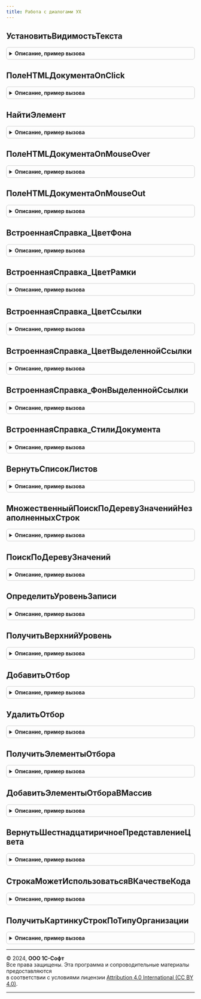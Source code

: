 ```yaml
---
title: Работа с диалогами УХ
---
```



## УстановитьВидимостьТекста
<details style="margin: 1em 0; padding: 0.5em; border: 1px solid #ccc; border-radius: 6px;">

<summary style="font-weight: bold; cursor: pointer;">Описание, пример вызова</summary>

```bsl

///////////////////////////////////////////////////////////////////////////////
// ПРОЦЕДУРЫ И ФУНКЦИИ МЕХАНИЗМА ВСТРОЕННОЙ СПРАВКИ

Процедура УстановитьВидимостьТекста(Документ, Ид, ВключитьВидимость, Параметр = "inline") Экспорт
```

Пример вызова
```bsl
РаботаСДиалогамиУХ.УстановитьВидимостьТекста(Документ, Ид, ВключитьВидимость, Параметр);
```
</details>

## ПолеHTMLДокументаOnClick
<details style="margin: 1em 0; padding: 0.5em; border: 1px solid #ccc; border-radius: 6px;">

<summary style="font-weight: bold; cursor: pointer;">Описание, пример вызова</summary>

```bsl

Процедура ПолеHTMLДокументаOnClick(Элемент, pEvtObj, Форма) Экспорт
```

Пример вызова
```bsl
РаботаСДиалогамиУХ.ПолеHTMLДокументаOnClick(Элемент, pEvtObj, Форма) 
```
</details>

## НайтиЭлемент
<details style="margin: 1em 0; padding: 0.5em; border: 1px solid #ccc; border-radius: 6px;">

<summary style="font-weight: bold; cursor: pointer;">Описание, пример вызова</summary>

```bsl

Функция НайтиЭлемент(ЭлементHTML, НазваниеТега) Экспорт
```

Пример вызова
```bsl
Результат = РаботаСДиалогамиУХ.НайтиЭлемент(ЭлементHTML, НазваниеТега));
```
</details>

## ПолеHTMLДокументаOnMouseOver
<details style="margin: 1em 0; padding: 0.5em; border: 1px solid #ccc; border-radius: 6px;">

<summary style="font-weight: bold; cursor: pointer;">Описание, пример вызова</summary>

```bsl

Процедура ПолеHTMLДокументаOnMouseOver(Элемент, pEvtObj, ВыделятьРазделы = Ложь) Экспорт
```

Пример вызова
```bsl
РаботаСДиалогамиУХ.ПолеHTMLДокументаOnMouseOver(Элемент, pEvtObj, ВыделятьРазделы);
```
</details>

## ПолеHTMLДокументаOnMouseOut
<details style="margin: 1em 0; padding: 0.5em; border: 1px solid #ccc; border-radius: 6px;">

<summary style="font-weight: bold; cursor: pointer;">Описание, пример вызова</summary>

```bsl

Процедура ПолеHTMLДокументаOnMouseOut(Элемент, pEvtObj, ВыделятьРазделы = Ложь) Экспорт
```

Пример вызова
```bsl
РаботаСДиалогамиУХ.ПолеHTMLДокументаOnMouseOut(Элемент, pEvtObj, ВыделятьРазделы);
```
</details>

## ВстроеннаяСправка_ЦветФона
<details style="margin: 1em 0; padding: 0.5em; border: 1px solid #ccc; border-radius: 6px;">

<summary style="font-weight: bold; cursor: pointer;">Описание, пример вызова</summary>

```bsl

Функция ВстроеннаяСправка_ЦветФона() Экспорт
```

Пример вызова
```bsl
Результат = РаботаСДиалогамиУХ.ВстроеннаяСправка_ЦветФона() 
```
</details>

## ВстроеннаяСправка_ЦветРамки
<details style="margin: 1em 0; padding: 0.5em; border: 1px solid #ccc; border-radius: 6px;">

<summary style="font-weight: bold; cursor: pointer;">Описание, пример вызова</summary>

```bsl

Функция ВстроеннаяСправка_ЦветРамки() Экспорт
```

Пример вызова
```bsl
Результат = РаботаСДиалогамиУХ.ВстроеннаяСправка_ЦветРамки() 
```
</details>

## ВстроеннаяСправка_ЦветСсылки
<details style="margin: 1em 0; padding: 0.5em; border: 1px solid #ccc; border-radius: 6px;">

<summary style="font-weight: bold; cursor: pointer;">Описание, пример вызова</summary>

```bsl

Функция ВстроеннаяСправка_ЦветСсылки() Экспорт
```

Пример вызова
```bsl
Результат = РаботаСДиалогамиУХ.ВстроеннаяСправка_ЦветСсылки() 
```
</details>

## ВстроеннаяСправка_ЦветВыделеннойСсылки
<details style="margin: 1em 0; padding: 0.5em; border: 1px solid #ccc; border-radius: 6px;">

<summary style="font-weight: bold; cursor: pointer;">Описание, пример вызова</summary>

```bsl

Функция ВстроеннаяСправка_ЦветВыделеннойСсылки() Экспорт
```

Пример вызова
```bsl
Результат = РаботаСДиалогамиУХ.ВстроеннаяСправка_ЦветВыделеннойСсылки() 
```
</details>

## ВстроеннаяСправка_ФонВыделеннойСсылки
<details style="margin: 1em 0; padding: 0.5em; border: 1px solid #ccc; border-radius: 6px;">

<summary style="font-weight: bold; cursor: pointer;">Описание, пример вызова</summary>

```bsl

Функция ВстроеннаяСправка_ФонВыделеннойСсылки() Экспорт
```

Пример вызова
```bsl
Результат = РаботаСДиалогамиУХ.ВстроеннаяСправка_ФонВыделеннойСсылки() 
```
</details>

## ВстроеннаяСправка_СтилиДокумента
<details style="margin: 1em 0; padding: 0.5em; border: 1px solid #ccc; border-radius: 6px;">

<summary style="font-weight: bold; cursor: pointer;">Описание, пример вызова</summary>

```bsl

// Возвращает описание стилей, используемых при показе встроенной ситуационно-зависимой справки
//
// Параметры
//  нет
//
// Возвращаемое значение:
//   строка
//
Функция ВстроеннаяСправка_СтилиДокумента() Экспорт
```

Пример вызова
```bsl
Результат = РаботаСДиалогамиУХ.ВстроеннаяСправка_СтилиДокумента() 
```
</details>

## ВернутьСписокЛистов
<details style="margin: 1em 0; padding: 0.5em; border: 1px solid #ccc; border-radius: 6px;">

<summary style="font-weight: bold; cursor: pointer;">Описание, пример вызова</summary>

```bsl

////////////////////////////////////////////////////////////////////////////////
// АНАЛИЗ ИМПОРТИРУЕМЫХ ФАЙЛОВ.
//

Функция ВернутьСписокЛистов(ИмяФайла) Экспорт
```

Пример вызова
```bsl
Результат = РаботаСДиалогамиУХ.ВернутьСписокЛистов(ИмяФайла) 
```
</details>

## МножественныйПоискПоДеревуЗначенийНезаполненныхСтрок
<details style="margin: 1em 0; padding: 0.5em; border: 1px solid #ccc; border-radius: 6px;">

<summary style="font-weight: bold; cursor: pointer;">Описание, пример вызова</summary>

```bsl
////////////////////////////////////////////////////////////////////////////////
// ПРОЦЕДУРЫ И ФУНКЦИИ РАБОТЫ С ДЕРЕВОМ ЗНАЧЕНИЙ В УПРАВЛЯЕМОМ ПРИЛОЖЕНИИ.
//

Процедура МножественныйПоискПоДеревуЗначенийНезаполненныхСтрок(МассивНайденныхСтрок, ДеревоЗначений, СписокКолонок, ТолькоТекущийУровень = Ложь) Экспорт
```

Пример вызова
```bsl
РаботаСДиалогамиУХ.МножественныйПоискПоДеревуЗначенийНезаполненныхСтрок(МассивНайденныхСтрок, ДеревоЗначений, СписокКолонок, ТолькоТекущийУровень);
```
</details>

## ПоискПоДеревуЗначений
<details style="margin: 1em 0; padding: 0.5em; border: 1px solid #ccc; border-radius: 6px;">

<summary style="font-weight: bold; cursor: pointer;">Описание, пример вызова</summary>

```bsl


Функция ПоискПоДеревуЗначений(ДеревоЗначений, СтруктураПоиска, ТолькоТекущийУровень = Ложь) Экспорт
```

Пример вызова
```bsl
Результат = РаботаСДиалогамиУХ.ПоискПоДеревуЗначений(ДеревоЗначений, СтруктураПоиска, ТолькоТекущийУровень);
```
</details>

## ОпределитьУровеньЗаписи
<details style="margin: 1em 0; padding: 0.5em; border: 1px solid #ccc; border-radius: 6px;">

<summary style="font-weight: bold; cursor: pointer;">Описание, пример вызова</summary>

```bsl

Функция ОпределитьУровеньЗаписи(ЭлементДерева) Экспорт
```

Пример вызова
```bsl
Результат = РаботаСДиалогамиУХ.ОпределитьУровеньЗаписи(ЭлементДерева) 
```
</details>

## ПолучитьВерхнийУровень
<details style="margin: 1em 0; padding: 0.5em; border: 1px solid #ccc; border-radius: 6px;">

<summary style="font-weight: bold; cursor: pointer;">Описание, пример вызова</summary>

```bsl

Функция ПолучитьВерхнийУровень(ЭлементДерева, Предел = 0) Экспорт
```

Пример вызова
```bsl
Результат = РаботаСДиалогамиУХ.ПолучитьВерхнийУровень(ЭлементДерева, Предел);
```
</details>

## ДобавитьОтбор
<details style="margin: 1em 0; padding: 0.5em; border: 1px solid #ccc; border-radius: 6px;">

<summary style="font-weight: bold; cursor: pointer;">Описание, пример вызова</summary>

```bsl

////////////////////////////////////////////////////////////////////////////////
// ФУНКЦИИ РАБОТЫ С ОТБОРАМИ В ФОРМЕ СПИСКА ЭЛЕМЕНТА
//

// Добавляет отбор в набор отборов компоновщика или группы отборов
Функция ДобавитьОтбор(Отбор, Знач Поле, Значение, ВидСравнения = Неопределено) Экспорт
```

Пример вызова
```bsl
Результат = РаботаСДиалогамиУХ.ДобавитьОтбор(Отбор, Поле, Значение, ВидСравнения);
```
</details>

## УдалитьОтбор
<details style="margin: 1em 0; padding: 0.5em; border: 1px solid #ccc; border-radius: 6px;">

<summary style="font-weight: bold; cursor: pointer;">Описание, пример вызова</summary>

```bsl
// Удаляет отбор из компоновщика настроек, если поле не указано, очищает отбор
Функция УдалитьОтбор(Отбор, Знач Поле = Неопределено) Экспорт
```

Пример вызова
```bsl
Результат = РаботаСДиалогамиУХ.УдалитьОтбор(Отбор, Поле);
```
</details>

## ПолучитьЭлементыОтбора
<details style="margin: 1em 0; padding: 0.5em; border: 1px solid #ccc; border-radius: 6px;">

<summary style="font-weight: bold; cursor: pointer;">Описание, пример вызова</summary>

```bsl

Функция ПолучитьЭлементыОтбора(ЭлементСтруктуры, ТолькоГруппы = Ложь) Экспорт
```

Пример вызова
```bsl
Результат = РаботаСДиалогамиУХ.ПолучитьЭлементыОтбора(ЭлементСтруктуры, ТолькоГруппы);
```
</details>

## ДобавитьЭлементыОтбораВМассив
<details style="margin: 1em 0; padding: 0.5em; border: 1px solid #ccc; border-radius: 6px;">

<summary style="font-weight: bold; cursor: pointer;">Описание, пример вызова</summary>

```bsl

Процедура ДобавитьЭлементыОтбораВМассив(Элементы, МассивПолей, ТолькоГруппы = Ложь) Экспорт
```

Пример вызова
```bsl
РаботаСДиалогамиУХ.ДобавитьЭлементыОтбораВМассив(Элементы, МассивПолей, ТолькоГруппы);
```
</details>

## ВернутьШестнадцатиричноеПредставлениеЦвета
<details style="margin: 1em 0; padding: 0.5em; border: 1px solid #ccc; border-radius: 6px;">

<summary style="font-weight: bold; cursor: pointer;">Описание, пример вызова</summary>

```bsl

Функция ВернутьШестнадцатиричноеПредставлениеЦвета(ВыбранныйЦвет) Экспорт
```

Пример вызова
```bsl
Результат = РаботаСДиалогамиУХ.ВернутьШестнадцатиричноеПредставлениеЦвета(ВыбранныйЦвет) 
```
</details>

## СтрокаМожетИспользоватьсяВКачествеКода
<details style="margin: 1em 0; padding: 0.5em; border: 1px solid #ccc; border-radius: 6px;">

<summary style="font-weight: bold; cursor: pointer;">Описание, пример вызова</summary>

```bsl

// Возвращает признак того, что переданная в качестве параметра строка
// может быть использована в качестве кода объекта.
//
Функция СтрокаМожетИспользоватьсяВКачествеКода(Знач Стр) Экспорт
```

Пример вызова
```bsl
Результат = РаботаСДиалогамиУХ.СтрокаМожетИспользоватьсяВКачествеКода(Стр) 
```
</details>

## ПолучитьКартинкуСтрокПоТипуОрганизации
<details style="margin: 1em 0; padding: 0.5em; border: 1px solid #ccc; border-radius: 6px;">

<summary style="font-weight: bold; cursor: pointer;">Описание, пример вызова</summary>

```bsl

// Возвращает номер картинки в коллекции картинок Организации по типу организации
// (Копия аналогичной модуля РаботаСДиалогамиСервер)
Функция ПолучитьКартинкуСтрокПоТипуОрганизации(ТипОрганизации, ПометкаУдаления = Ложь) Экспорт
```

Пример вызова
```bsl
Результат = РаботаСДиалогамиУХ.ПолучитьКартинкуСтрокПоТипуОрганизации(ТипОрганизации, ПометкаУдаления);
```
</details>

---

© 2024, **ООО 1С-Софт**  
Все права защищены. Эта программа и сопроводительные материалы предоставляются  
в соответствии с условиями лицензии [Attribution 4.0 International (CC BY 4.0)](https://creativecommons.org/licenses/by/4.0/legalcode).

---
